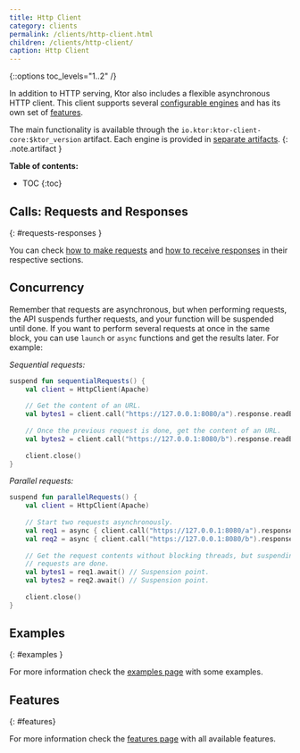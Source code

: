 ```yaml
---
title: Http Client
category: clients
permalink: /clients/http-client.html
children: /clients/http-client/
caption: Http Client 
---
```


{::options toc_levels="1..2" /}

In addition to HTTP serving, Ktor also includes a flexible asynchronous HTTP client.
This client supports several [configurable engines](/clients/http-client/engines.html) and has its own set of [features](#features).

The main functionality is available through the `io.ktor:ktor-client-core:$ktor_version` artifact.
Each engine is provided in [separate artifacts](/clients/http-client/engines.html).
{: .note.artifact }

**Table of contents:**

* TOC
{:toc}

## Calls: Requests and Responses
{: #requests-responses }

You can check [how to make requests](/clients/http-client/calls/requests.html) and [how to receive responses](/clients/http-client/calls/responses.html) in their respective sections.

## Concurrency

Remember that requests are asynchronous, but when performing requests, the API suspends further requests, and your function will be suspended until done.
If you want to perform several requests at once in the same block, you can use `launch` or `async` functions and get the results later.
For example:

*Sequential requests:*

```kotlin
suspend fun sequentialRequests() {
    val client = HttpClient(Apache)
    
    // Get the content of an URL.
    val bytes1 = client.call("https://127.0.0.1:8080/a").response.readBytes() // Suspension point.
    
    // Once the previous request is done, get the content of an URL.
    val bytes2 = client.call("https://127.0.0.1:8080/b").response.readBytes() // Suspension point.
    
    client.close()
}
```

*Parallel requests:*

```kotlin
suspend fun parallelRequests() {
    val client = HttpClient(Apache)
    
    // Start two requests asynchronously.
    val req1 = async { client.call("https://127.0.0.1:8080/a").response.readBytes() }
    val req2 = async { client.call("https://127.0.0.1:8080/b").response.readBytes() }
    
    // Get the request contents without blocking threads, but suspending the function until both
    // requests are done.
    val bytes1 = req1.await() // Suspension point.
    val bytes2 = req2.await() // Suspension point.
    
    client.close()
}
```

## Examples
{: #examples }

For more information check the [examples page](/clients/http-client/examples.html) with some examples.

## Features
{: #features}

For more information check the [features page](/clients/http-client/features.html) with all available features.
